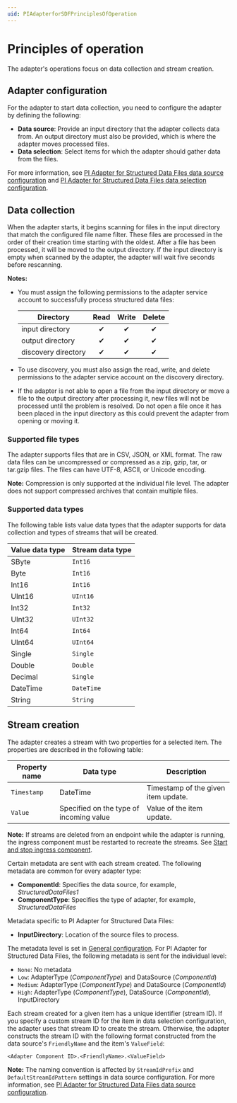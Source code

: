 ```yaml
---
uid: PIAdapterforSDFPrinciplesOfOperation
---
```


# Principles of operation

The adapter's operations focus on data collection and stream creation.

## Adapter configuration

For the adapter to start data collection, you need to configure the adapter by defining the following:

- **Data source**: Provide an input directory that the adapter collects data from. An output directory must also be provided, which is where the adapter moves processed files.
- **Data selection**: Select items for which the adapter should gather data from the files.

For more information, see [PI Adapter for Structured Data Files data source configuration](xref:PIAdapterForSDFDataSourceConfiguration) and [PI Adapter for Structured Data Files data selection configuration](xref:PIAdapterForSDFDataSelectionConfiguration).

## Data collection

When the adapter starts, it begins scanning for files in the input directory that match the configured file name filter. These files are processed in the order of their creation time starting with the oldest. After a file has been processed, it will be moved to the output directory. If the input directory is empty when scanned by the adapter, the adapter will wait five seconds before rescanning.

**Notes:**

- You must assign the following permissions to the adapter service account to successfully process structured data files:

    | Directory        | Read     | Write    | Delete   |
    |------------------|:--------:|:--------:|:--------:|
    | input directory  | &#x2714; | &#x2714; | &#x2714; |
    | output directory | &#x2714; | &#x2714; | &#x2714; |
    | discovery directory | &#x2714; | &#x2714; | &#x2714; |

- To use discovery, you must also assign the read, write, and delete permissions to the adapter service account on the discovery directory.

- If the adapter is not able to open a file from the input directory or move a file to the output directory after processing it, new files will not be processed until the problem is resolved. Do not open a file once it has been placed in the input directory as this could prevent the adapter from opening or moving it.

### Supported file types

The adapter supports files that are in CSV, JSON, or XML format. The raw data files can be uncompressed or compressed as a zip, gzip, tar, or tar.gzip files. The files can have UTF-8, ASCII, or Unicode encoding.

**Note:** Compression is only supported at the individual file level. The adapter does not support compressed archives that contain multiple files.

### Supported data types

The following table lists value data types that the adapter supports for data collection and types of streams that will be created.

| Value data type | Stream data type |
|-----------------|------------------|
| SByte     | `Int16`  |
| Byte     | `Int16`  |
| Int16     | `Int16`  |
| UInt16     | `UInt16`  |
| Int32     | `Int32`  |
| UInt32     | `UInt32`  |
| Int64     | `Int64`  |
| UInt64     | `UInt64`  |
| Single     | `Single`  |
| Double     | `Double`  |
| Decimal     | `Single`  |
| DateTime     | `DateTime`  |
| String     | `String`  |

## Stream creation

The adapter creates a stream with two properties for a selected item. The properties are described in the following table:

| Property name | Data type | Description |
|---------------|-----------|-------------|
| `Timestamp`     | DateTime  | Timestamp of the given item update. |
| `Value`         | Specified on the type of incoming value | Value of the item update. |

**Note:** If streams are deleted from an endpoint while the adapter is running, the ingress component must be restarted to recreate the streams. See [Start and stop ingress component](xref:StartAndStopIngressComponent).

Certain metadata are sent with each stream created.
The following metadata are common for every adapter type:

- **ComponentId**: Specifies the data source, for example, _StructuredDataFiles1_
- **ComponentType**: Specifies the type of adapter, for example, _StructuredDataFiles_

Metadata specific to PI Adapter for Structured Data Files:

- **InputDirectory**: Location of the source files to process.

The metadata level is set in [General configuration](xref:GeneralConfiguration). For PI Adapter for Structured Data Files, the following metadata is sent for the individual level:

- `None`: No metadata
- `Low`: AdapterType (_ComponentType_) and DataSource (_ComponentId_)
- `Medium`: AdapterType (_ComponentType_) and DataSource (_ComponentId_)
- `High`: AdapterType (_ComponentType_), DataSource (_ComponentId_), InputDirectory

Each stream created for a given item has a unique identifier (stream ID). If you specify a custom stream ID for the item in data selection configuration, the adapter uses that stream ID to create the stream. Otherwise, the adapter constructs the stream ID with the following format constructed from the data source's `FriendlyName` and the item's `ValueField`:

```code
<Adapter Component ID>.<FriendlyName>.<ValueField>
```

**Note:** The naming convention is affected by `StreamIdPrefix` and `DefaultStreamIdPattern` settings in data source configuration. For more information, see [PI Adapter for Structured Data Files data source configuration](xref:PIAdapterForSDFDataSourceConfiguration).
